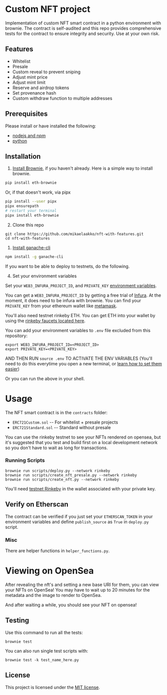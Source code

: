 # Custom NFT project

Implementation of custom NFT smart contract in a python environment with brownie. The contract is self-audited and this repo provides comprehensive tests for the contract to ensure integrity and security. Use at your own risk.

## Features

- Whitelist
- Presale
- Custom reveal to prevent sniping
- Adjust mint price
- Adjust mint limit
- Reserve and airdrop tokens
- Set provenance hash
- Custom withdraw function to multiple addresses


## Prerequisites

Please install or have installed the following:

- [nodejs and npm](https://nodejs.org/en/download/)
- [python](https://www.python.org/downloads/)
## Installation

1. [Install Brownie](https://eth-brownie.readthedocs.io/en/stable/install.html), if you haven't already. Here is a simple way to install brownie.

```bash
pip install eth-brownie
```
Or, if that doesn't work, via pipx
```bash
pip install --user pipx
pipx ensurepath
# restart your terminal
pipx install eth-brownie
```

2. Clone this repo
```
git clone https://github.com/mikaelaakko/nft-with-features.git
cd nft-with-features
```

1. [Install ganache-cli](https://www.npmjs.com/package/ganache-cli)

```bash
npm install -g ganache-cli
```

If you want to be able to deploy to testnets, do the following. 

4. Set your environment variables

Set your `WEB3_INFURA_PROJECT_ID`, and `PRIVATE_KEY` [environment variables](https://www.twilio.com/blog/2017/01/how-to-set-environment-variables.html). 

You can get a `WEB3_INFURA_PROJECT_ID` by getting a free trial of [Infura](https://infura.io/). At the moment, it does need to be infura with brownie. You can find your `PRIVATE_KEY` from your ethereum wallet like [metamask](https://metamask.io/). 

You'll also need testnet rinkeby ETH. You can get ETH into your wallet by using the [rinkeby faucets located here](https://docs.chain.link/docs/link-token-contracts#rinkeby).

You can add your environment variables to `.env` file excluded from this repository:

```
export WEB3_INFURA_PROJECT_ID=<PROJECT_ID>
export PRIVATE_KEY=<PRIVATE_KEY>
```

AND THEN RUN `source .env` TO ACTIVATE THE ENV VARIABLES
(You'll need to do this everytime you open a new terminal, or [learn how to set them easier](https://www.twilio.com/blog/2017/01/how-to-set-environment-variables.html))


Or you can run the above in your shell. 


# Usage

The NFT smart contract is in the `contracts` folder: 
- `ERC721Custom.sol` -- For whitelist + presale projects
- `ERC721Standard.sol` -- Standard without presale

You can use the rinkeby testnet to see your NFTs rendered on opensea, but it's suggested that you test and build first on a local development network so you don't have to wait as long for transactions. 

### Running Scripts

```
brownie run scripts/deploy.py --network rinkeby
brownie run scripts/create_nft_presale.py --network rinkeby
brownie run scripts/create_nft.py --network rinkeby
```

You'll need [testnet Rinkeby](https://faucet.rinkeby.io/) in the wallet associated with your private key. 


## Verify on Etherscan

 The contract can be verified if you just set your `ETHERSCAN_TOKEN` in your environment variables and define `publish_source` as `True` in `deploy.py` script. 

### Misc
There are helper functions in `helper_functions.py`.

# Viewing on OpenSea

After revealing the nft's and setting a new base URI for them, you can view your NFTs on OpenSea! You may have to wait up to 20 minutes for the metadata and the image to render to OpenSea.

And after waiting a while, you should see your NFT on opensea!


## Testing

Use this command to run all the tests:
```
brownie test
```
You can also run single test scripts with:
```
brownie test -k test_name_here.py
```



## License

This project is licensed under the [MIT license](LICENSE).
